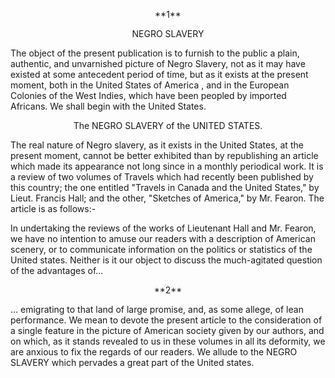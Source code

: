 <p style="text-align: center;"><biblScope>**1**</biblScope></center>

<p style="text-align: center;">NEGRO SLAVERY</center>


<p>The object of the present publication is to furnish to the public a plain, authentic, and unvarnished picture of Negro Slavery, not as it may have existed at some antecedent period of time, but as it exists at the present moment, both in <placeName key="The United States of America" ref= https://en.wikipedia.org/wiki/UnitedStates> the United States of America </placeName>, and in the <placeName key="The Bahamas, Barbados, Cuba, Jamaica, Haiti, The Dominican Republic, Peurto Rico, The U.S. Virgin Islands, The Leeward and Windward Islands, Guyana, Suriname, and Trinidad and Tobago" ref= 21° 58′ 59.88″ N, 79° 1′ 59.88″ W>European Colonies of the West Indies</placeName>, which have been peopled by imported Africans. We shall begin with the United States.</p>

<p style="text-align: center;">The NEGRO SLAVERY of the UNITED STATES.</center>

<p>The real nature of Negro slavery, as it exists in the United States, at the present moment, cannot be better exhibited than by republishing an article which made its appearance not long since in a monthly periodical work. It is a review of two volumes of Travels which had recently been published by this country; the one entitled "Travels in Canada and the United States," by <persName key="Hall, Francis" from="?" to="1833" role="Author" ref="https://archive.org/details/sketchesamerica00goog">Lieut. Francis Hall</persName>; and the other, "Sketches of America," by <persName key="Fearon, Henry." from="1770" to="?" role="Author" ref="https://archive.org/details/sketchesofameric00fear">Mr. Fearon</persName>. The article is as follows:-</p>

<p>In undertaking the reviews of the works of <persName key="Hall, Francis" from="?" to="1833" role="Author" ref="https://archive.org/details/sketchesamerica00goog"> Lieutenant Hall</persName> and <persName key="Fearon, Henry." from="1770" to="?" role="Author" ref="https://archive.org/details/sketchesofameric00fear">Mr. Fearon</persName>, we have no intention to amuse our readers with a description of American scenery, or to communicate information on the politics or statistics of the United states. Neither is it our object to discuss the much-agitated question of the advantages of...</p>

<p style="text-align: center;"><biblScope>**2**</biblScope></center>

... emigrating to that land of large promise, and, as some allege, of lean performance. We mean to devote the present article to the consideration of a single feature in the picture of American society given by our authors, and on which, as it stands revealed to us in these volumes in all its deformity, we are anxious to fix the regards of our readers. We allude to the NEGRO SLAVERY which pervades a great part of the United states.

</body></text></TEI></teiCorpus>

